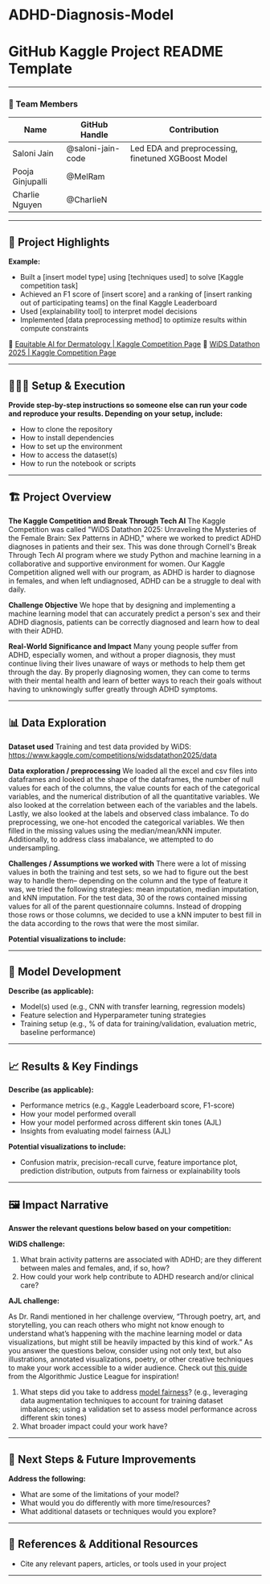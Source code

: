 # ADHD-Diagnosis-Model
# GitHub Kaggle Project README Template
---

### **👥 Team Members**

| Name | GitHub Handle | Contribution |
| ----- | ----- | ----- |
| Saloni Jain | @saloni-jain-code | Led EDA and preprocessing, finetuned XGBoost Model |
| Pooja Ginjupalli | @MelRam |  |
| Charlie Nguyen | @CharlieN |  |

---

## **🎯 Project Highlights**

**Example:**

* Built a \[insert model type\] using \[techniques used\] to solve \[Kaggle competition task\]
* Achieved an F1 score of \[insert score\] and a ranking of \[insert ranking out of participating teams\] on the final Kaggle Leaderboard
* Used \[explainability tool\] to interpret model decisions
* Implemented \[data preprocessing method\] to optimize results within compute constraints

🔗 [Equitable AI for Dermatology | Kaggle Competition Page](https://www.kaggle.com/competitions/bttai-ajl-2025/overview)
🔗 [WiDS Datathon 2025 | Kaggle Competition Page](https://www.kaggle.com/competitions/widsdatathon2025/overview)

---

## **👩🏽‍💻 Setup & Execution**

**Provide step-by-step instructions so someone else can run your code and reproduce your results. Depending on your setup, include:**

* How to clone the repository
* How to install dependencies
* How to set up the environment
* How to access the dataset(s)
* How to run the notebook or scripts

---

## **🏗️ Project Overview**

**The Kaggle Competition and Break Through Tech AI**
The Kaggle Competition was called "WiDS Datathon 2025: Unraveling the Mysteries of the Female Brain: Sex Patterns in ADHD," where we worked to predict ADHD diagnoses in patients and their sex. This was done through Cornell's Break Through Tech AI program where we study Python and machine learning in a collaborative and supportive environment for women. Our Kaggle Competition aligned well with our program, as ADHD is harder to diagnose in females, and when left undiagnosed, ADHD can be a struggle to deal with daily.

**Challenge Objective**
We hope that by designing and implementing a machine learning model that can accurately predict a person's sex and their ADHD diagnosis, patients can be correctly diagnosed and learn how to deal with their ADHD. 

**Real-World Significance and Impact**
Many young people suffer from ADHD, especially women, and without a proper diagnosis, they must continue living their lives unaware of ways or methods to help them get through the day. By properly diagnosing women, they can come to terms with their mental health and learn of better ways to reach their goals without having to unknowingly suffer greatly through ADHD symptoms.

---

## **📊 Data Exploration**

**Dataset used**
Training and test data provided by WiDS: https://www.kaggle.com/competitions/widsdatathon2025/data

**Data exploration / preprocessing**
We loaded all the excel and csv files into dataframes and looked at the shape of the dataframes, the number of null values for each of the columns, the value counts for each of the categorical variables, and the numerical distribution of all the quantitative variables. We also looked at the correlation between each of the variables and the labels. Lastly, we also looked at the labels and observed class imbalance. 
To do preprocessing, we one-hot encoded the categorical variables. We then filled in the missing values using the median/mean/kNN imputer. Additionally, to address class imabalance, we attempted to do undersampling.

**Challenges / Assumptions we worked with**
There were a lot of missing values in both the training and test sets, so we had to figure out the best way to handle them– depending on the column and the type of feature it was, we tried the following strategies: mean imputation, median imputation, and kNN imputation. For the test data, 30 of the rows contained missing values for all of the parent questionnaire columns. Instead of dropping those rows or those columns, we decided to use a kNN imputer to best fill in the data according to the rows that were the most similar.   

**Potential visualizations to include:**

---

## **🧠 Model Development**

**Describe (as applicable):**

* Model(s) used (e.g., CNN with transfer learning, regression models)
* Feature selection and Hyperparameter tuning strategies
* Training setup (e.g., % of data for training/validation, evaluation metric, baseline performance)

---

## **📈 Results & Key Findings**

**Describe (as applicable):**

* Performance metrics (e.g., Kaggle Leaderboard score, F1-score)
* How your model performed overall
* How your model performed across different skin tones (AJL)
* Insights from evaluating model fairness (AJL)

**Potential visualizations to include:**

* Confusion matrix, precision-recall curve, feature importance plot, prediction distribution, outputs from fairness or explainability tools

---

## **🖼️ Impact Narrative**

**Answer the relevant questions below based on your competition:**

**WiDS challenge:**

1. What brain activity patterns are associated with ADHD; are they different between males and females, and, if so, how?
2. How could your work help contribute to ADHD research and/or clinical care?

**AJL challenge:**

As Dr. Randi mentioned in her challenge overview, “Through poetry, art, and storytelling, you can reach others who might not know enough to understand what’s happening with the machine learning model or data visualizations, but might still be heavily impacted by this kind of work.”
As you answer the questions below, consider using not only text, but also illustrations, annotated visualizations, poetry, or other creative techniques to make your work accessible to a wider audience.
Check out [this guide](https://drive.google.com/file/d/1kYKaVNR\_l7Abx2kebs3AdDi6TlPviC3q/view) from the Algorithmic Justice League for inspiration!

1. What steps did you take to address [model fairness](https://haas.berkeley.edu/wp-content/uploads/What-is-fairness_-EGAL2.pdf)? (e.g., leveraging data augmentation techniques to account for training dataset imbalances; using a validation set to assess model performance across different skin tones)
2. What broader impact could your work have?

---

## **🚀 Next Steps & Future Improvements**

**Address the following:**

* What are some of the limitations of your model?
* What would you do differently with more time/resources?
* What additional datasets or techniques would you explore?

---

## **📄 References & Additional Resources**

* Cite any relevant papers, articles, or tools used in your project

---

